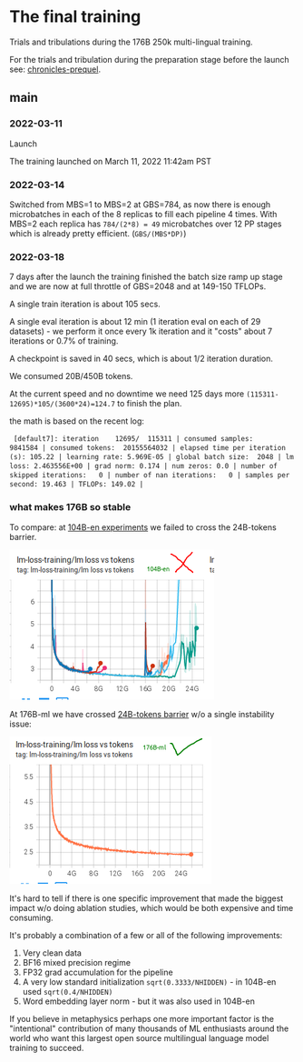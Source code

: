 # The final training

Trials and tribulations during the 176B 250k multi-lingual training.

For the trials and tribulation during the preparation stage before the launch  see: [chronicles-prequel](chronicles-prequel.md).

## main



### 2022-03-11

Launch

The training launched on March 11, 2022 11:42am PST



### 2022-03-14

Switched from MBS=1 to MBS=2 at GBS=784, as now there is enough microbatches in each of the 8 replicas to fill each pipeline 4 times. With MBS=2 each replica has `784/(2*8) = 49` microbatches over 12 PP stages which is already pretty efficient. (`GBS/(MBS*DP)`)




### 2022-03-18

7 days after the launch the training finished the batch size ramp up stage and we are now at full throttle of GBS=2048 and at 149-150 TFLOPs.

A single train iteration is about 105 secs.

A single eval iteration is about 12 min (1 iteration eval on each of 29 datasets) - we perform it once every 1k iteration and it "costs" about 7 iterations or 0.7% of training.

A checkpoint is saved in 40 secs, which is about 1/2 iteration duration.

We consumed 20B/450B tokens.

At the current speed and no downtime we need 125 days more `(115311-12695)*105/(3600*24)=124.7` to finish the plan.

the math is based on the recent log:

```
 [default7]: iteration    12695/  115311 | consumed samples:      9841584 | consumed tokens:  20155564032 | elapsed time per iteration (s): 105.22 | learning rate: 5.969E-05 | global batch size:  2048 | lm loss: 2.463556E+00 | grad norm: 0.174 | num zeros: 0.0 | number of skipped iterations:   0 | number of nan iterations:   0 | samples per second: 19.463 | TFLOPs: 149.02 |
```


### what makes 176B so stable

To compare: at [104B-en experiments](https://huggingface.co/bigscience/tr8b-104B-logs/tensorboard) we failed to cross the 24B-tokens barrier.

![104B-en-24B-tokens-fail](images/104B-en-24B-tokens-fail.png)

At 176B-ml we have crossed [24B-tokens barrier](https://huggingface.co/bigscience/tr11-176B-ml-logs/tensorboard#scalars&tagFilter=loss%20vs%20tokens&_smoothingWeight=0) w/o a single instability issue:

![176B-ml-24B-tokens-succeed](images/176B-ml-24B-tokens-succeed.png)

It's hard to tell if there is one specific improvement that made the biggest impact w/o doing ablation studies, which would be both expensive and time consuming.

It's probably a combination of a few or all of the following improvements:

1. Very clean data
2. BF16 mixed precision regime
3. FP32 grad accumulation for the pipeline
4. A very low standard initialization `sqrt(0.3333/NHIDDEN)` - in 104B-en used `sqrt(0.4/NHIDDEN)`
5. Word embedding layer norm - but it was also used in 104B-en

If you believe in metaphysics perhaps one more important factor is the "intentional" contribution of many thousands of ML enthusiasts around the world who want this largest open source multilingual language model training to succeed.
